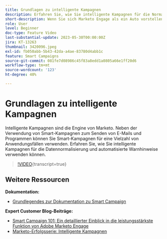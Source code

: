 ```yaml
---
title: Grundlagen zu intelligente Kampagnen
description: Erfahren Sie, wie Sie intelligente Kampagnen für die Normalisierung von Daten und automatische Warnmeldungen nutzen können.
short-description: Wenn Sie sich Marketo Engage als ein Auto vorstellen, ist die Smart-Kampagne der Motor. Smart-Kampagnen bieten mehr Möglichkeiten, als Sie sich vorstellen können, und es ist ganz einfach, sie zu nutzen.
role: User
level: Beginner
doc-type: Feature Video
last-substantial-update: 2023-05-30T00:00:00Z
jira: KT-13263
thumbnail: 3420096.jpeg
exl-id: fb050abb-5b43-42da-a4ae-83780d4abb1c
feature: Smart Campaigns
source-git-commit: 081fe7d08986c45f83a8edd1a0805a66e1ff20d6
workflow-type: tm+mt
source-wordcount: '123'
ht-degree: 40%

---
```


# Grundlagen zu intelligente Kampagnen

Intelligente Kampagnen sind die Engine von Marketo. Neben der Verwendung von Smart-Kampagnen zum Senden von E-Mails und Programmen können Sie Smart-Kampagnen für eine Vielzahl von Anwendungsfällen verwenden. Erfahren Sie, wie Sie intelligente Kampagnen für die Datennormalisierung und automatisierte Warnhinweise verwenden können.

>[!VIDEO](https://video.tv.adobe.com/v/3420096/?quality=12&learn=on){transcript=true}


## Weitere Ressourcen

**Dokumentation:**

* [Grundlegendes zur Dokumentation zu Smart Campaign](https://experienceleague.adobe.com/docs/marketo/using/product-docs/core-marketo-concepts/smart-campaigns/understanding-smart-campaigns.html?lang=en)

**Expert Customer Blog-Beiträge:**

* [Smart Campaign 101: Ein detaillierter Einblick in die leistungsstärkste Funktion von Adobe Marketo Engage](https://nation.marketo.com/t5/product-blogs/smart-campaigns-101-a-deep-dive-into-adobe-marketo-engage-s-most/ba-p/313385#M1838)
* [Marketo-Erfolgsserie: Intelligente Kampagnen](https://nation.marketo.com/t5/product-blogs/marketo-success-series-smart-campaigns/ba-p/306961)
